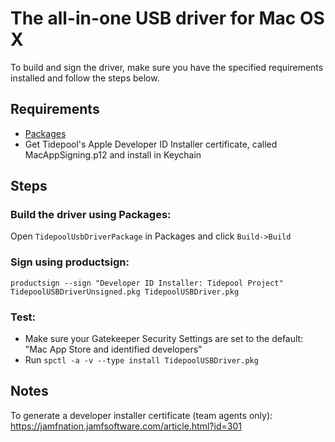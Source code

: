 # The all-in-one USB driver for Mac OS X

To build and sign the driver, make sure you have the specified requirements installed and follow the steps below.

## Requirements

- [Packages](http://s.sudre.free.fr/Software/Packages/about.html)
- Get Tidepool's Apple Developer ID Installer certificate, called MacAppSigning.p12 and install in Keychain

## Steps

### Build the driver using Packages:

Open `TidepoolUsbDriverPackage` in Packages and click `Build->Build`

### Sign using productsign:

`productsign --sign "Developer ID Installer: Tidepool Project" TidepoolUSBDriverUnsigned.pkg TidepoolUSBDriver.pkg`

### Test:

- Make sure your Gatekeeper Security Settings are set to the default: "Mac App Store and identified developers"
- Run `spctl -a -v --type install TidepoolUSBDriver.pkg`




## Notes

To generate a developer installer certificate (team agents only): https://jamfnation.jamfsoftware.com/article.html?id=301